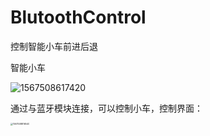 # BlutoothControl	
控制智能小车前进后退

智能小车

![1567508617420](C:\Users\Alen\AppData\Roaming\Typora\typora-user-images\1567508617420.png)

通过与蓝牙模块连接，可以控制小车，控制界面：

<img src="C:\Users\Alen\AppData\Roaming\Typora\typora-user-images\1567508816540.png" alt="1567508816540" style="zoom: 25%;" />